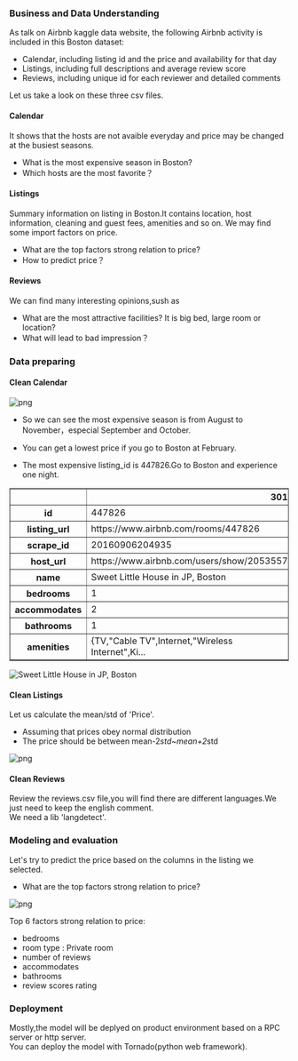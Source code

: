 ### Business and Data Understanding

As talk on Airbnb kaggle data website, the following Airbnb activity is included in this Boston dataset: 

* Calendar, including listing id and the price and availability for that day
* Listings, including full descriptions and average review score 
* Reviews, including unique id for each reviewer and detailed comments 


Let us take a look on these three csv files.

#### Calendar


It shows that the hosts are not avaible everyday and price may be changed at the busiest seasons. 

* What is the most expensive season in Boston? 
* Which hosts are the most favorite？

#### Listings


Summary information on listing in Boston.It contains location, host information, cleaning and guest fees, amenities and so on.
We may find some import factors on price.

* What are the top factors strong relation to price?
* How to predict price？


#### Reviews


We can find many interesting opinions,sush as 

* What are the most attractive facilities? It is big bed, large room or location?
* What will lead to bad impression？

### Data preparing

#### Clean Calendar



![png](/assets/images/output_16_1.png)


* So we can see the most expensive season is from August to November，especial September and October. 
* You can get a lowest price if you go to Boston at February.



* The most expensive listing_id is 447826.Go to Boston and experience one night.


<div>
<style scoped>
    .dataframe tbody tr th:only-of-type {
        vertical-align: middle;
    }

    .dataframe tbody tr th {
        vertical-align: top;
    }

    .dataframe thead th {
        text-align: right;
    }
</style>
<table border="1" class="dataframe">
  <thead>
    <tr style="text-align: right;">
      <th></th>
      <th>301</th>
    </tr>
  </thead>
  <tbody>
    <tr>
      <th>id</th>
      <td>447826</td>
    </tr>
    <tr>
      <th>listing_url</th>
      <td>https://www.airbnb.com/rooms/447826</td>
    </tr>
    <tr>
      <th>scrape_id</th>
      <td>20160906204935</td>
    </tr>
    <tr>
      <th>host_url</th>
      <td>https://www.airbnb.com/users/show/2053557</td>
    </tr>
    <tr>
      <th>name</th>
      <td>Sweet Little House in JP, Boston</td>
    </tr>
    <tr>
      <th>bedrooms</th>
      <td>1</td>
    </tr>
    <tr>
      <th>accommodates</th>
      <td>2</td>
    </tr>
    <tr>
      <th>bathrooms</th>
      <td>1</td>
    </tr>
    <tr>
      <th>amenities</th>
      <td>{TV,"Cable TV",Internet,"Wireless Internet",Ki...</td>
    </tr>
  </tbody>
</table>
</div>



![Sweet Little House in JP, Boston](/assets/images/447826.png)

#### Clean Listings


Let us calculate the mean/std of 'Price'.

* Assuming that prices obey normal distribution
* The price should be between mean-2*std~mean+2*std



![png](/assets/images/output_27_1.png)



#### Clean Reviews

Review the reviews.csv file,you will find there are different languages.We just need to keep the english comment.<br>
We need a lib 'langdetect'.






### Modeling and  evaluation

Let's try to predict the price based on the columns in the listing we selected.


* What are the top factors strong relation to price?




![png](/assets/images/output_39_1.png)


Top 6 factors strong relation to price:

* bedrooms
* room type : Private room
* number of reviews
* accommodates
* bathrooms
* review scores rating


### Deployment

Mostly,the model will be deplyed on product environment based on a RPC server or http server.<br>
You can deploy the model with Tornado(python web framework).


